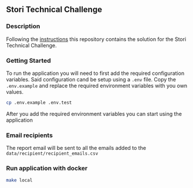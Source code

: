 ## Stori Technical Challenge

### Description

Following the [instructions](docs/instructions.md) this repository contains the solution for the Stori Technical Challenge.

### Getting Started

To run the application you will need to first add the required configuration variables. 
Said configuration cand be setup using a `.env` file. Copy the `.env.example` and replace the required environment variables
with you own values.

```bash
cp .env.example .env.test
```

After you add the required environment variables you can start using the application

### Email recipients
The report email will be sent to all the emails added to the `data/recipient/recipient_emails.csv`

### Run application with docker
```bash
make local
```